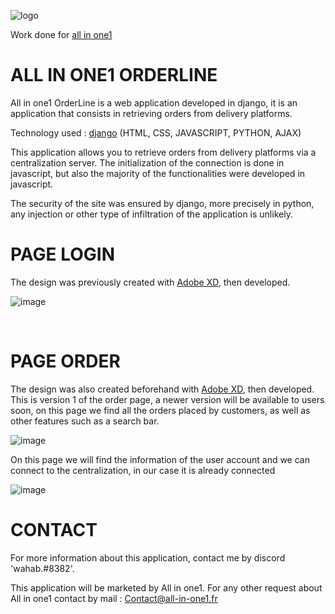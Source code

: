 
![logo](https://user-images.githubusercontent.com/90828091/175833466-de259052-f9b5-479e-84f6-8e50bbcb4cb6.svg)

<p> Work done for <a href="https://all-in-one1.com/" >all in one1</a></p>
<h1> ALL IN ONE1 ORDERLINE</h1>
<p>All in one1 OrderLine is a web application developed in django, it is an application that consists in retrieving orders from delivery platforms.

 <p>Technology used : <a href="https://www.djangoproject.com/">django</a> (HTML, CSS, JAVASCRIPT, PYTHON, AJAX)</p>
 <p>This application allows you to retrieve orders from delivery platforms via a centralization server. The initialization of the connection is done in javascript, but also the majority of the functionalities were developed in javascript. 

The security of the site was ensured by django, more precisely in python, any injection or other type of infiltration of the application is unlikely.</p>

<h1>PAGE LOGIN</h1>
<p>The design was previously created with <a href="https://www.adobe.com/fr/products/xd.html">Adobe XD</a>, then developed. </p>

![image](https://user-images.githubusercontent.com/90828091/180035316-29add208-f323-4f49-beac-666c4ce6830e.png)

<br>

<h1>PAGE ORDER</h1>

<p>The design was also created beforehand with <a href="https://www.adobe.com/fr/products/xd.html">Adobe XD</a>, then developed. This is version 1 of the order page, a newer version will be available to users soon, on this page we find all the orders placed by customers, as well as other features such as a search bar. </p>

![image](https://user-images.githubusercontent.com/90828091/180035263-227ffb5b-f755-40bb-90da-8afe766b30f6.png)


<p>On this page we will find the information of the user account and we can connect to the centralization, in our case it is already connected </p>

![image](https://user-images.githubusercontent.com/90828091/180034836-d1148354-e13b-4731-acee-a3f907620eae.png)



<h1>CONTACT</h1>
<p>For more information about this application, contact me by discord 'wahab.#8382'.

This application will be marketed by All in one1. 
For any other request about All in one1 contact by mail : Contact@all-in-one1.fr <p>

